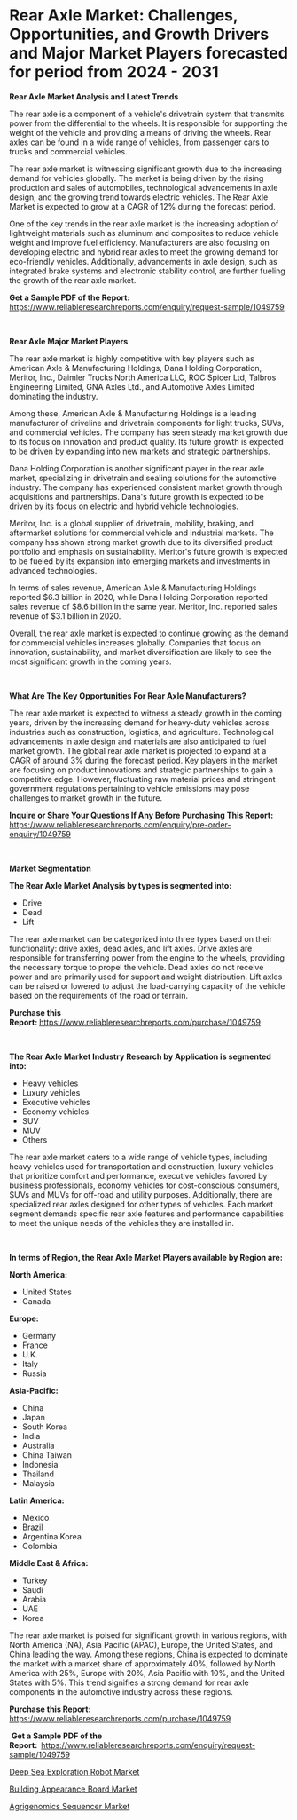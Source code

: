 <p><h1>Rear Axle Market: Challenges, Opportunities, and Growth Drivers and Major Market Players forecasted for period from 2024 - 2031</h1></p><p><strong>Rear Axle Market Analysis and Latest Trends</strong></p>
<p><p>The rear axle is a component of a vehicle's drivetrain system that transmits power from the differential to the wheels. It is responsible for supporting the weight of the vehicle and providing a means of driving the wheels. Rear axles can be found in a wide range of vehicles, from passenger cars to trucks and commercial vehicles.</p><p>The rear axle market is witnessing significant growth due to the increasing demand for vehicles globally. The market is being driven by the rising production and sales of automobiles, technological advancements in axle design, and the growing trend towards electric vehicles. The Rear Axle Market is expected to grow at a CAGR of 12% during the forecast period.</p><p>One of the key trends in the rear axle market is the increasing adoption of lightweight materials such as aluminum and composites to reduce vehicle weight and improve fuel efficiency. Manufacturers are also focusing on developing electric and hybrid rear axles to meet the growing demand for eco-friendly vehicles. Additionally, advancements in axle design, such as integrated brake systems and electronic stability control, are further fueling the growth of the rear axle market.</p></p>
<p><strong>Get a Sample PDF of the Report:&nbsp;</strong> <a href="https://www.reliableresearchreports.com/enquiry/request-sample/1049759">https://www.reliableresearchreports.com/enquiry/request-sample/1049759</a></p>
<p>&nbsp;</p>
<p><strong>Rear Axle Major Market Players</strong></p>
<p><p>The rear axle market is highly competitive with key players such as American Axle & Manufacturing Holdings, Dana Holding Corporation, Meritor, Inc., Daimler Trucks North America LLC, ROC Spicer Ltd, Talbros Engineering Limited, GNA Axles Ltd., and Automotive Axles Limited dominating the industry.</p><p>Among these, American Axle & Manufacturing Holdings is a leading manufacturer of driveline and drivetrain components for light trucks, SUVs, and commercial vehicles. The company has seen steady market growth due to its focus on innovation and product quality. Its future growth is expected to be driven by expanding into new markets and strategic partnerships.</p><p>Dana Holding Corporation is another significant player in the rear axle market, specializing in drivetrain and sealing solutions for the automotive industry. The company has experienced consistent market growth through acquisitions and partnerships. Dana's future growth is expected to be driven by its focus on electric and hybrid vehicle technologies.</p><p>Meritor, Inc. is a global supplier of drivetrain, mobility, braking, and aftermarket solutions for commercial vehicle and industrial markets. The company has shown strong market growth due to its diversified product portfolio and emphasis on sustainability. Meritor's future growth is expected to be fueled by its expansion into emerging markets and investments in advanced technologies.</p><p>In terms of sales revenue, American Axle & Manufacturing Holdings reported $6.3 billion in 2020, while Dana Holding Corporation reported sales revenue of $8.6 billion in the same year. Meritor, Inc. reported sales revenue of $3.1 billion in 2020.</p><p>Overall, the rear axle market is expected to continue growing as the demand for commercial vehicles increases globally. Companies that focus on innovation, sustainability, and market diversification are likely to see the most significant growth in the coming years.</p></p>
<p>&nbsp;</p>
<p><strong>What Are The Key Opportunities For Rear Axle Manufacturers?</strong></p>
<p><p>The rear axle market is expected to witness a steady growth in the coming years, driven by the increasing demand for heavy-duty vehicles across industries such as construction, logistics, and agriculture. Technological advancements in axle design and materials are also anticipated to fuel market growth. The global rear axle market is projected to expand at a CAGR of around 3% during the forecast period. Key players in the market are focusing on product innovations and strategic partnerships to gain a competitive edge. However, fluctuating raw material prices and stringent government regulations pertaining to vehicle emissions may pose challenges to market growth in the future.</p></p>
<p><strong>Inquire or Share Your Questions If Any Before Purchasing This Report:</strong> <a href="https://www.reliableresearchreports.com/enquiry/pre-order-enquiry/1049759">https://www.reliableresearchreports.com/enquiry/pre-order-enquiry/1049759</a></p>
<p>&nbsp;</p>
<p><strong>Market Segmentation</strong></p>
<p><strong>The Rear Axle Market Analysis by types is segmented into:</strong></p>
<p><ul><li>Drive</li><li>Dead</li><li>Lift</li></ul></p>
<p><p>The rear axle market can be categorized into three types based on their functionality: drive axles, dead axles, and lift axles. Drive axles are responsible for transferring power from the engine to the wheels, providing the necessary torque to propel the vehicle. Dead axles do not receive power and are primarily used for support and weight distribution. Lift axles can be raised or lowered to adjust the load-carrying capacity of the vehicle based on the requirements of the road or terrain.</p></p>
<p><strong>Purchase this Report:&nbsp;</strong><a href="https://www.reliableresearchreports.com/purchase/1049759">https://www.reliableresearchreports.com/purchase/1049759</a></p>
<p>&nbsp;</p>
<p><strong>The Rear Axle Market Industry Research by Application is segmented into:</strong></p>
<p><ul><li>Heavy vehicles</li><li>Luxury vehicles</li><li>Executive vehicles</li><li>Economy vehicles</li><li>SUV</li><li>MUV</li><li>Others</li></ul></p>
<p><p>The rear axle market caters to a wide range of vehicle types, including heavy vehicles used for transportation and construction, luxury vehicles that prioritize comfort and performance, executive vehicles favored by business professionals, economy vehicles for cost-conscious consumers, SUVs and MUVs for off-road and utility purposes. Additionally, there are specialized rear axles designed for other types of vehicles. Each market segment demands specific rear axle features and performance capabilities to meet the unique needs of the vehicles they are installed in.</p></p>
<p>&nbsp;</p>
<p><strong>In terms of Region, the Rear Axle Market Players available by Region are:</strong></p>
<p>
    <p> <strong> North America: </strong>
        <ul>
            <li>United States</li>
            <li>Canada</li>
        </ul>
        </p> 
    <p> <strong> Europe: </strong>
        <ul>
            <li>Germany</li>
            <li>France</li>
            <li>U.K.</li>
            <li>Italy</li>
            <li>Russia</li>
        </ul>
        </p> 
    <p> <strong> Asia-Pacific: </strong>
        <ul>
            <li>China</li>
            <li>Japan</li>
            <li>South Korea</li>
            <li>India</li>
            <li>Australia</li>
            <li>China Taiwan</li>
            <li>Indonesia</li>
            <li>Thailand</li>
            <li>Malaysia</li>
        </ul>
        </p> 
    <p> <strong> Latin America: </strong>
        <ul>
            <li>Mexico</li>
            <li>Brazil</li>
            <li>Argentina Korea</li>
            <li>Colombia</li>
        </ul>
        </p> 
    <p> <strong> Middle East & Africa: </strong>
        <ul>
            <li>Turkey</li>
            <li>Saudi</li>
            <li>Arabia</li>
            <li>UAE</li>
            <li>Korea</li>
        </ul>
    </p>
    </p>
<p><p>The rear axle market is poised for significant growth in various regions, with North America (NA), Asia Pacific (APAC), Europe, the United States, and China leading the way. Among these regions, China is expected to dominate the market with a market share of approximately 40%, followed by North America with 25%, Europe with 20%, Asia Pacific with 10%, and the United States with 5%. This trend signifies a strong demand for rear axle components in the automotive industry across these regions.</p></p>
<p><strong>Purchase this Report: </strong><a href="https://www.reliableresearchreports.com/purchase/1049759">https://www.reliableresearchreports.com/purchase/1049759</a></p>
<p>&nbsp;<strong>Get a Sample PDF of the Report:&nbsp;&nbsp;</strong><a href="https://www.reliableresearchreports.com/enquiry/request-sample/1049759">https://www.reliableresearchreports.com/enquiry/request-sample/1049759</a></p>
<p><strong></strong></p>
<p><p><a href="https://view.publitas.com/reportprime-1/deep-sea-exploration-robot-market-size-growth-outlook-from-2023-to-2030-projecting-at-markets-trends-analysis-by-application-regional-outlook-and-revenue/">Deep Sea Exploration Robot Market</a></p><p><a href="https://view.publitas.com/reportprime-1/building-appearance-board-market-share-market-new-trends-analysis-report-by-type-by-application-by-end-use-by-region-and-segment-forecasts-2023-2030/">Building Appearance Board Market</a></p><p><a href="https://view.publitas.com/reportprime-1/agrigenomics-sequencer-market-insights-market-players-and-forecast-till-2030/">Agrigenomics Sequencer Market</a></p></p>